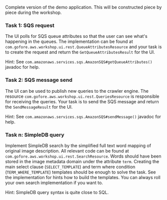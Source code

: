 Complete version of the demo application. This will be constructed piece by piece during the workshop.

### Task 1: SQS request

The UI polls for SQS queue attributes so that the user can see what's happening in the queues. The implementation can be found at `com.gofore.aws.workshop.ui.rest.QueueAttributesResource` and your task is to create the request and return the `GetQueueAttributesResult` for the UI.

Hint: See `com.amazonaws.services.sqs.AmazonSQS#getQueueAttributes()` javadoc for help.


### Task 2: SQS message send

The UI can be used to publish new queries to the crawler engine. The resource `com.gofore.aws.workshop.ui.rest.QueriesResource` is responsible for receiving the queries. Your task is to send the SQS message and return the `SendMessageResult` for the UI.

Hint: See `com.amazonaws.services.sqs.AmazonSQS#sendMessage()` javadoc for help.


### Task n: SimpleDB query

Implement SimpleDB search by the simplified full text word mapping of original image description. All relevant code can be found at `com.gofore.aws.workshop.ui.rest.SearchResource`. Words should have been stored in the image metadata domain under the attribute `term`. Creating the main select clause (`SELECT_TEMPLATE`) and term where condition (`TERM_WHERE_TEMPLATE`) templates should be enough to solve the task. See the implementation for hints how to build the templates. You can always roll your own search implementation if you want to.

Hint: SimpleDB query syntax is quite close to SQL.
